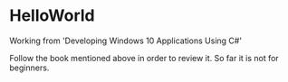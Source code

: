 # HelloWorld
Working from 'Developing Windows 10 Applications Using C#'

Follow the book mentioned above in order to review it. So far it is not for beginners.
